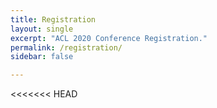 ```yaml
---
title: Registration
layout: single
excerpt: "ACL 2020 Conference Registration."
permalink: /registration/
sidebar: false

---
```


<!-- {% include toc icon="gears" %} -->

<<<<<<< HEAD
<!--Registration is now open! We are pleased to announce that we are able to maintain the same registration fees as in 2016 and 2018! 
=======
Registration is now open! The NAACL 2019 registration fees is shown below and are the same as in 2016 and 2018. Note that both early and late registration ended on April 28, 2019 and May 19, 2019 respectively. You can now only register on site.
>>>>>>> 400a99b86aa0bf66d0df78d6d04057baccb4a3eb

<div class="text-center">
    <a href="https://aclweb.org/conference/naacl-hlt-2019-conference-registration/" target="_blank" class="btn btn--primary">Register Onsite Now</a>
</div>
 
Note that: 
- Early registration ended April 28, 2019, 11:59 PM (EDT).<br/>
- Late registration started April 29, 2019 and ended May 19, 2019, 11:59 PM (EDT).<br/>
- On-site registration begins June 2, 2019.
- If you have any other questions about registration, please contact [acl@aclweb.org](mailto:acl@aclweb.org).


## NAACL 2019 Registration Fees

<table style="font-size: medium;">
    <thead>
        <th style="border-bottom: 1px solid #F2F3F3;"></th>
        <th colspan="3">Regular</th>
        <th colspan="3">Student</th>
    </thead>
    <tbody>
        <tr>
            <td style="background-color: #F2F3F3; font-weight: bold;" width="30%"></td>
            <td style="background-color: #F2F3F3; font-weight: bold;">Early</td>
            <td style="background-color: #F2F3F3; font-weight: bold;">Late</td>
            <td style="background-color: #F2F3F3; font-weight: bold;">On-site</td>
            <td style="background-color: #F2F3F3; font-weight: bold;">Early</td>
            <td style="background-color: #F2F3F3; font-weight: bold;">Late</td>
            <td style="background-color: #F2F3F3; font-weight: bold;">On-site</td>
        </tr>
        <tr>
            <td style="background-color: #F2F3F3; font-weight: bold;">Main Conference</td>
            <td>$595</td>
            <td>$690</td>
            <td>$770</td>
            <td>$295</td>
            <td>$370</td>
            <td>$420</td>
        </tr>        
        <tr>
            <td style="background-color: #F2F3F3; font-weight: bold;">Tutorials</td>
            <td colspan="6"></td>
        </tr>        
        <tr>
            <td style="background-color: #F2F3F3;">&nbsp;&nbsp;&nbsp;&nbsp;&nbsp;&nbsp;with Main Conference</td>
            <td>$195</td>
            <td>$225</td>
            <td>$225</td>
            <td>$125</td>
            <td>$145</td>
            <td>$145</td>
        </tr>        
        <tr>
            <td style="background-color: #F2F3F3;">&nbsp;&nbsp;&nbsp;&nbsp;&nbsp;&nbsp;without Main Conference</td>
            <td>$220</td>
            <td>$245</td>
            <td>$245</td>
            <td>$145</td>
            <td>$165</td>
            <td>$165</td>
        </tr>
        <tr>
            <td style="background-color: #F2F3F3; font-weight: bold;">Workshops (1-day)</td>
            <td colspan="6"></td>
        </tr>  
        <tr>
            <td style="background-color: #F2F3F3;">&nbsp;&nbsp;&nbsp;&nbsp;&nbsp;&nbsp;with Main Conference</td>
            <td>$145</td>
            <td>$195</td>
            <td>$195</td>
            <td>$120</td>
            <td>$155</td>
            <td>$155</td>
        </tr>
        <tr>
            <td style="background-color: #F2F3F3;">&nbsp;&nbsp;&nbsp;&nbsp;&nbsp;&nbsp;without Main Conference</td>
            <td>$240</td>
            <td>$265</td>
            <td>$265</td>
            <td>$170</td>
            <td>$195</td>
            <td>$195</td>
        </tr>
        <tr>
            <td style="background-color: #F2F3F3; font-weight: bold;">Workshops (2-day)</td>
            <td colspan="6"></td>
        </tr>  
        <tr>
            <td style="background-color: #F2F3F3;">&nbsp;&nbsp;&nbsp;&nbsp;&nbsp;&nbsp;with Main Conference</td>
            <td>$275</td>
            <td>$325</td>
            <td>$325</td>
            <td>$200</td>
            <td>$240</td>
            <td>$240</td>
        </tr>
        <tr>
            <td style="background-color: #F2F3F3;">&nbsp;&nbsp;&nbsp;&nbsp;&nbsp;&nbsp;without Main Conference</td>
            <td>$400</td>
            <td>$450</td>
            <td>$450</td>
            <td>$250</td>
            <td>$310</td>
            <td>$310</td>
        </tr>
    </tbody>
</table>


## Cancellation Policy

- Anyone cancelling their registration one month or more prior to the conference will be refunded the full amount paid.

- Anyone cancelling up to three weeks prior to the conference will be refunded the ACL membership (if paid as part of the registration) and any amounts paid over and above the first $200.

- Anyone cancelling within three weeks prior to the conference and all no-shows will not be refunded any amount. They will be able to retain the current full year ACL membership (if paid as part of the registration).

- Anyone cancelling due to governmental travel restrictions, failure to obtain a visa, or serious illness that prevents travel to the conference will be refunded the full amount paid regardless of when the notification is received by the ACL Office.
-->